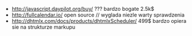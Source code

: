 * http://javascript.daypilot.org/buy/ ??? bardzo bogate 2.5k$
* http://fullcalendar.io/ open source // wyglada niezle warty sprawdzenia
* http://dhtmlx.com/docs/products/dhtmlxScheduler/ 499$ bardzo opiera sie na strukturze markupu
